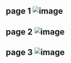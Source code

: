 page 1
![image](https://github.com/SU-sumico/edsj/assets/130117169/1c2e3aa9-7ada-4659-a97d-701854cab6ad)
---
page 2
![image](https://github.com/SU-sumico/edsj/assets/130117169/7719168a-7058-4c3c-ab0f-98aa77d84bec)
---
page 3
![image](https://github.com/SU-sumico/edsj/assets/130117169/64a15f5c-4f48-43be-aa97-35177a947705)
---
